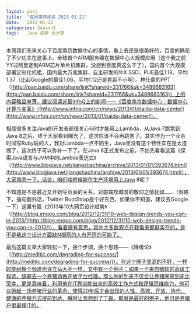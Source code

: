 ```yaml
---
layout: post
title:  "每周推荐阅读 2013-01-21"
date:   2013-01-21
categories: Season1
tags:   Java 趋势 云计算
---
```


本周我们先来关心下百度南京数据中心的事情，看上去还是很美好的，百度的确花了不少功夫在这事上。全球首个ARM服务器在数据中心大规模应用（这个我之前YY过阿里定制ARM芯片单片机集群，没想到百度真这么干了），国内首个大规模部署定制化机柜，国内最大万兆集群，自主研发的牛X SSD，PUE最佳1.18、平均1.37（比起Google的最佳1.06、平均1.12还是差距不小啊）。林仕鼎的PPT（[http://pan.baidu.com/share/link?shareid=231766&uk=3489683163](http://pan.baidu.com/share/link?shareid=231766&uk=3489683163)）上的内容略显单薄，建议阅读这篇InfoQ上的新闻——《百度南京数据中心：数据中心计算与变革》（[http://www.infoq.com/cn/news/2013/01/baidu-data-center](http://www.infoq.com/cn/news/2013/01/baidu-data-center)）。

相信很多关注Java的开发者都很关心何时才能用上Lambda，从Java 7跳票到Java 8之后，终于大家看到曙光了，这次应该不会再跳票了。其实作为一个业余时间写Ruby玩的人，我对Lambda一点不陌生，Java里没有这个特性实在是太遗憾了，这次终于可以弥补一下了。在Java 8正式发布之前，不妨先看看这篇《探索Java语言与JVM中的Lambda表达式》（[http://www.blogjava.net/jiangshachina/archive/2013/01/01/393674.html](http://www.blogjava.net/jiangshachina/archive/2013/01/01/393674.html)），大家熟悉一下。话说，咱们啥时候能在生产环境用上Java 8呢？

不知道是不是最近又开始写页面的关系，对前端攻城湿的敬仰之情犹如……（省略下，插句题外话，Twitter BootStrap是个好东西，如果你不知道，建议去Google一下）这里有篇《2013年10大网页设计趋势》（[http://blog.enqoo.com/blog/2012/12/31/10-web-design-trends-you-can-in-2013/](http://blog.enqoo.com/blog/2012/12/31/10-web-design-trends-you-can-in-2013/)），看着挺有意思，其中大多数观点在我看来都挺实在的，是不是我这个设计方面缺N根筋的人有开窍的可能了。

最后这篇文章大家轻松一下，换个步调，换个思路——《降级论》（[http://meditic.com/degrading-for-success/](http://meditic.com/degrading-for-success/)）。在这个圈子里混的不好，一样的能耐换个频道也许立马大不一样。文中有一个例子：如果一个来自微软的高级工程师，辞职去一个养猪场做开放平台经理，那么他的到来不仅会让养猪圈感到无比荣幸，更是意味着，利用他在IT界训练出来的高效工作方式和逻辑思维能力，他可以掀起一场养猪行业的革命，使得20年后才会出现的人性、高效、开放、协作、健康的养殖方式提前到达。瞬时让我想到了丁磊，那就是最好的例子，他可是养猪户里最懂IT的。

